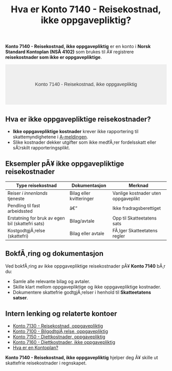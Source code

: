 ﻿---
title: "Hva er Konto 7140 - Reisekostnad, ikke oppgavepliktig?"
meta_title: "7140-reisekostnad-ikke-oppgavepliktig"
meta_description: '**Konto 7140 - Reisekostnad, ikke oppgavepliktig** er en konto i **Norsk Standard Kontoplan (NSÂ 4102)** som brukes til Ã¥ registrere **reisekostnader som ikke ...'
slug: 7140-reisekostnad-ikke-oppgavepliktig
type: blog
layout: pages/single
---

**Konto 7140 - Reisekostnad, ikke oppgavepliktig** er en konto i **Norsk Standard Kontoplan (NSÂ 4102)** som brukes til Ã¥ registrere **reisekostnader som ikke er oppgavepliktige**.

![Illustrasjon av konto 7140 reisekostnad ikke oppgavepliktig](7140-reisekostnad-ikke-oppgavepliktig-image.svg)

## Hva er ikke oppgavepliktige reisekostnader?

* **Ikke oppgavepliktige kostnader** krever ikke rapportering til skattemyndighetene i [A-meldingen](/blogs/regnskap/hva-er-a-melding "Hva er A-melding? Komplett Guide til A-meldingen").
* Slike kostnader dekker utgifter som ikke medfÃ¸rer fordelsskatt eller sÃ¦rskilt rapporteringsplikt.

## Eksempler pÃ¥ ikke oppgavepliktige reisekostnader

| Type reisekostnad                        | Dokumentasjon              | Merknad                            |
|------------------------------------------|----------------------------|------------------------------------|
| Reiser <em>i innenlands</em> tjeneste    | Bilag eller kvitteringer   | Vanlige kostnader uten oppgaveplikt |
| Pendling til fast arbeidssted            | â€“                          | Ikke fradragsberettiget            |
| Erstatning for bruk av egen bil (skattefri sats) | Bilag/avtale          | Opp til Skatteetatens sats         |
| KostgodtgjÃ¸relse (skattefri)             | Bilag eller avtale         | FÃ¸lger Skatteetatens regler        |

## BokfÃ¸ring og dokumentasjon

Ved bokfÃ¸ring av ikke oppgavepliktige reisekostnader pÃ¥ **Konto 7140** bÃ¸r du:

* Samle alle relevante bilag og avtaler.
* Skille klart mellom oppgavepliktige og ikke oppgavepliktige kostnader.
* Dokumentere skattefrie godtgjÃ¸relser i henhold til **Skatteetatens satser**.

## Intern lenking og relaterte kontoer

* [Konto 7130 - Reisekostnad, oppgavepliktig](/blogs/kontoplan/7130-reisekostnad-oppgavepliktig "Konto 7130 - Reisekostnad, oppgavepliktig: Komplett Guide til Oppgavepliktige Reisekostnader")
* [Konto 7100 - BilgodtgjÃ¸relse, oppgavepliktig](/blogs/kontoplan/7100-bilgodtgjorelse-oppgavepliktig "Konto 7100 - BilgodtgjÃ¸relse, oppgavepliktig: RegnskapsfÃ¸ring av bilgodtgjÃ¸relse som oppgavepliktig fordel i Norsk kontoplan")
* [Konto 7150 - Diettkostnader, oppgavepliktig](/blogs/kontoplan/7150-diettkostnader-oppgavepliktig "Konto 7150 - Diettkostnader, oppgavepliktig: Guide til oppgavepliktige diettkostnader i Norsk Standard Kontoplan")
* [Konto 7160 - Diettkostnader, ikke oppgavepliktig](/blogs/kontoplan/7160-diettkostnader-ikke-oppgavepliktig "Konto 7160 - Diettkostnader, ikke oppgavepliktig: Komplett Guide til Ikke Oppgavepliktige Diettkostnader")
* [Hva er en Kontoplan?](/blogs/regnskap/hva-er-kontoplan "Hva er en Kontoplan? Komplett Guide til Kontoplaner i Norsk Regnskap")

**Konto 7140 - Reisekostnad, ikke oppgavepliktig** hjelper deg Ã¥ skille ut skattefrie reisekostnader i regnskapet.


